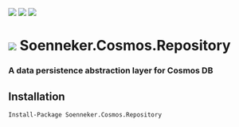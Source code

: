 [![](https://img.shields.io/nuget/v/Soenneker.Cosmos.Repository.svg?style=for-the-badge)](https://www.nuget.org/packages/Soenneker.Cosmos.Repository/)
[![](https://img.shields.io/github/actions/workflow/status/soenneker/soenneker.cosmos.repository/publish-package.yml?style=for-the-badge)](https://github.com/soenneker/soenneker.cosmos.repository/actions/workflows/publish-package.yml)
[![](https://img.shields.io/nuget/dt/Soenneker.Cosmos.Repository.svg?style=for-the-badge)](https://www.nuget.org/packages/Soenneker.Cosmos.Repository/)

# ![](https://user-images.githubusercontent.com/4441470/224455560-91ed3ee7-f510-4041-a8d2-3fc093025112.png) Soenneker.Cosmos.Repository
### A data persistence abstraction layer for Cosmos DB

## Installation

```
Install-Package Soenneker.Cosmos.Repository
```
